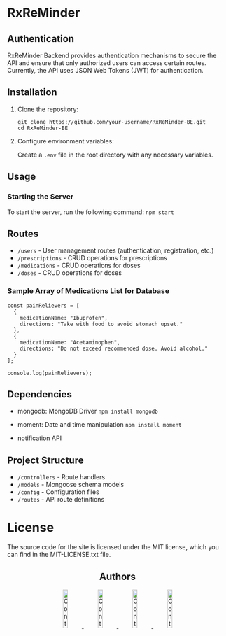 # RxReMinder 
## Authentication

RxReMinder Backend provides authentication mechanisms to secure the API and ensure that only authorized users can access certain routes. Currently, the API uses JSON Web Tokens (JWT) for authentication.

## Installation

1. Clone the repository:

   ```
   git clone https://github.com/your-username/RxReMinder-BE.git
   cd RxReMinder-BE
   ```

2. Configure environment variables:

    Create a `.env` file in the root directory with any necessary variables.

## Usage
### Starting the Server

To start the server, run the following command: `npm start`

## Routes
- `/users` - User management routes (authentication, registration, etc.)
- `/prescriptions` - CRUD operations for prescriptions
- `/medications` - CRUD operations for doses
- `/doses` - CRUD operations for doses

### Sample Array of Medications List for Database
```
const painRelievers = [
  {
    medicationName: "Ibuprofen",
    directions: "Take with food to avoid stomach upset."
  },
  {
    medicationName: "Acetaminophen",
    directions: "Do not exceed recommended dose. Avoid alcohol."
  }
];

console.log(painRelievers);
```

## Dependencies
- mongodb: MongoDB Driver `npm install mongodb`

- moment: Date and time manipulation `npm install moment`

- notification API

## Project Structure
- `/controllers` - Route handlers
- `/models` - Mongoose schema models
- `/config` - Configuration files
- `/routes` - API route definitions

# License 
The source code for the site is licensed under the MIT license, which you can find in the MIT-LICENSE.txt file.

<h2 align="center">Authors</h2>

<div align="center">
  <a href="https://github.com/darkartaudio">
    <img src="https://avatars.githubusercontent.com/u/122388609?v=4"
      alt="Contributors"
      width="15%" />
  </a>
   <a href="https://github.com/Ellehcim23">
    <img src="https://avatars.githubusercontent.com/u/125413734?v=4"
      alt="Contributors"
      width="15%" />
  </a>
    <a href="https://github.com/kacyphan7">
    <img src="https://avatars.githubusercontent.com/u/125235721?v=4"
      alt="Contributors"
      width="15%" />
  </a>
   <a href="https://github.com/sp1441">
    <img src="https://avatars.githubusercontent.com/u/125446289?v=4"
      alt="Contributors"
      width="15%" />
  </a>
</div>